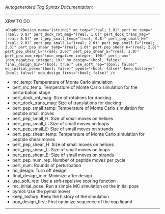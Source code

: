 _Autogenerated Tag Syntax Documentation:_

---
XRW TO DO

```
<OopDockDesign name="(string)" mc_temp="(real; 1.0)" pert_mc_temp="(real; 0.8)" pert_dock_rot_mag="(real; 1.0)" pert_dock_trans_mag="(real; 0.5)" pert_pep_small_temp="(real; 0.8)" pert_pep_small_H="(real; 2.0)" pert_pep_small_L="(real; 2.0)" pert_pep_small_E="(real; 2.0)" pert_pep_shear_temp="(real; 1.0)" pert_pep_shear_H="(real; 2.0)" pert_pep_shear_L="(real; 2.0)" pert_pep_shear_E="(real; 2.0)" pert_pep_num_rep="(non_negative_integer; 100)" pert_num="(non_negative_integer; 10)" no_design="(bool; false)" final_design_min="(bool; true)" use_soft_rep="(bool; false)" mc_initial_pose="(bool; false)" pymol="(bool; false)" keep_history="(bool; false)" oop_design_first="(bool; false)" />
```

-   mc_temp: Temperature of Monte Carlo simulation
-   pert_mc_temp: Temperature of Monte Carlo simulation for the perturbation stage
-   pert_dock_rot_mag: Size of rotations for docking
-   pert_dock_trans_mag: Size of translations for docking
-   pert_pep_small_temp: Temperature of Monte Carlo simulation for peptide small moves
-   pert_pep_small_H: Size of small moves on helices
-   pert_pep_small_L: Size of small moves on loops
-   pert_pep_small_E: Size of small moves on strands
-   pert_pep_shear_temp: Temperature of Monte Carlo simulation for peptide shear moves
-   pert_pep_shear_H: Size of small moves on helices
-   pert_pep_shear_L: Size of small moves on loops
-   pert_pep_shear_E: Size of small moves on strands
-   pert_pep_num_rep: Number of peptide moves per cycle
-   pert_num: Rounds of perturbation
-   no_design: Turn off design
-   final_design_min: Minimize after design
-   use_soft_rep: Use a soft-repulsive scoring function
-   mc_initial_pose: Run a simple MC simulation on the initial pose
-   pymol: Use the pymol mover
-   keep_history: Keep the history of the simulation
-   oop_design_first: First optimize sequence of the oop ligand

---

